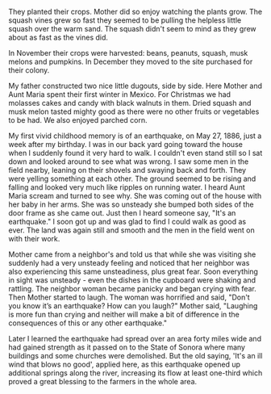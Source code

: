 They planted their crops. Mother did so enjoy watching the plants grow.
The squash vines grew so fast they seemed to be pulling the helpless
little squash over the warm sand. The squash didn't seem to mind
as they grew about as fast as the vines did.

In November their crops were harvested: beans, peanuts, squash, musk
melons and pumpkins. In December they moved to the site purchased for
their colony.

My father constructed two nice little dugouts, side by side. Here Mother
and Aunt Maria spent their first winter in Mexico. For Christmas we
had molasses cakes and candy with black walnuts in them. Dried squash
and musk melon tasted mighty good as there were no other fruits or
vegetables to be had. We also enjoyed parched corn.

My first vivid childhood memory is of an earthquake, on May 27, 1886,
just a week after my birthday. I was in our back yard going toward the
house when I suddenly found it very hard to walk. I couldn't even
stand still so I sat down and looked around to see what was wrong.
I saw some men in the field nearby, leaning on their shovels and
swaying back and forth. They were yelling something at each other.
The ground seemed to be rising and falling and looked very much like
ripples on running water. I heard Aunt Maria scream and turned to
see why. She was coming out of the house with her baby in her
arms. She was so unsteady she bumped both sides of the door frame
as she came out. Just then I heard someone say, "It's an earthquake."
I soon got up and was glad to find I could walk as good as ever. The
land was again still and smooth and the men in the field went on
with their work.

Mother came from a neighbor's and told us that while she was visiting
she suddenly had a very unsteady feeling and noticed that her neighbor
was also experiencing this same unsteadiness, plus great fear. Soon
everything in sight was unsteady - even the dishes in the cupboard were
shaking and rattling. The neighbor woman became panicky and began
crying with fear. Then Mother started to laugh. The woman was horrified
and said, "Don't you know it’s an earthquake? How can you laugh?" Mother
said, "Laughing is more fun than crying and neither will make a bit of
difference in the consequences of this or any other earthquake."

Later I learned the earthquake had spread over an area forty miles
wide and had gained strength as it passed on to the State of Sonora
where many buildings and some churches were demolished. But the old
saying, 'It's an ill wind that blows no good', applied here, as this
earthquake opened up additional springs along the river, increasing
its flow at least one-third which proved a great blessing to the farmers
in the whole area.